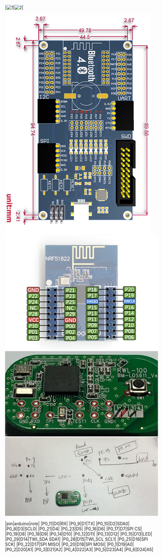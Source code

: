|![1](https://raw.githubusercontent.com/chaeplin/esp8266_and_arduino/master/_04-lcd-dust/pics/4.jpg)|![2](https://raw.githubusercontent.com/chaeplin/esp8266_and_arduino/master/_03-hx711-scale/pics/6.jpg)|

![1](./BLE400.jpg)
![2](./Core51822-pin.jpg)
![3](./rnl1.jpg)
![4](./rnl2.jpg)

|pin|arduino|role|
|P0_11|D0|RX|
|P0_9|D1|TX|
|P0_10|D2|SDA0|
|P0_8|D3|SCL0|
|P0_21|D4|
|P0_23|D5|
|P0_16|D6|
|P0_17|D7|SPI CS|
|P0_19|D8|
|P0_18|D9|
|P0_14|D10|
|P0_12|D11|
|P0_13|D12|
|P0_15|D13|LED|
|P0_29|D14|TWI_SDA SDA1|
|P0_28|D15|TWI_SCL SCL1|
|P0_25|D16|SPI SCK|
|P0_22|D17|SPI MISO|
|P0_20|D18|SPI MOSI|
|P0_1|D19|A0|
|P0_2|D20|A1|
|P0_3|D21|A2|
|P0_4|D22|A3|
|P0_5|D23|A4|
|P0_6|D24|A5|	

		
